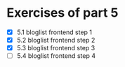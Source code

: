 # Exercises of part 5


- [x] 5.1 bloglist frontend step 1
- [x] 5.2 bloglist frontend step 2
- [x] 5.3 bloglist frontend step 3
- [ ] 5.4 bloglist frontend step 4